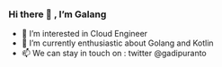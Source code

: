 ### Hi there 👋 , I’m Galang

- :eyes: I’m interested in Cloud Engineer
- 🌱 I’m currently enthusiastic about Golang and Kotlin
- 📫 We can stay in touch on : twitter @gadipuranto

<!--
**adeeplearn/adeeplearn** is a ✨ _special_ ✨ repository because its `README.md` (this file) appears on your GitHub profile.

Here are some ideas to get you started:

- 🔭 I’m currently working on ...
- 🌱 I’m currently learning ...
- 👯 I’m looking to collaborate on ...
- 🤔 I’m looking for help with ...
- 💬 Ask me about ...
- 📫 How to reach me: ...
- 😄 Pronouns: ...
- ⚡ Fun fact: ...
-->
